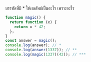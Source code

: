 บรรทัดที่มี \* ให้ผลลัพธ์เป็นอะไร เพราะอะไร

```js
function magic() {
  return function (x) {
    return x * 42;
  };
}
const answer = magic();
console.log(answer); // *
console.log(answer(1337)); // **
console.log(magic(1337)(42)); // ***
```
